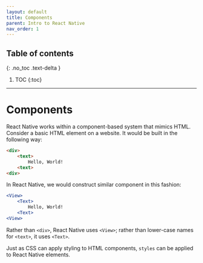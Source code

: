 ```yaml
---
layout: default
title: Components
parent: Intro to React Native
nav_order: 1
---
```

## Table of contents
{: .no_toc .text-delta }

1. TOC
{:toc}
---

# Components

React Native works within a component-based system that mimics HTML. Consider a basic HTML element on a website. It would be built in the following way:

```html
<div>
    <text>
        Hello, World!
    <text>
<div>
```

In React Native, we would construct similar component in this fashion:

```jsx
<View>
    <Text>
        Hello, World!
    <Text>
<View>
```

Rather than `<div>`, React Native uses `<View>`; rather than lower-case names for `<text>`, it uses `<Text>`. 

Just as CSS can apply styling to HTML components, `styles` can be applied to React Native elements.